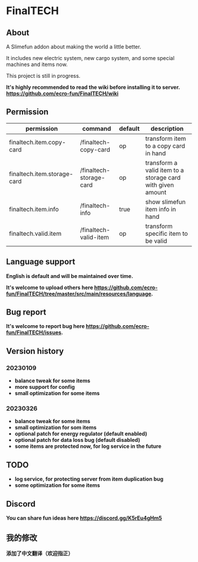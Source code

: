 
# FinalTECH


## About


A Slimefun addon about making the world a little better.

It includes new electric system, new cargo system, and some special machines and items now.

This project is still in progress.

<b>It's highly recommended to read the wiki before installing it to server. <https://github.com/ecro-fun/FinalTECH/wiki>

## Permission

| permission | command | default | description |
| ---------- | ------- | ------- | ----------- |
| finaltech.item.copy-card | /finaltech-copy-card | op | transform item to a copy card in hand |
| finaltech.item.storage-card | /finaltech-storage-card | op | transform a valid item to a storage card with given amount |
| finaltech.item.info | /finaltech-info | true | show slimefun item info in hand |
| finaltech.valid.item | /finaltech-valid-item | op | transform specific item to be valid |

## Language support

English is default and will be maintained over time.

It's welcome to upload others here <https://github.com/ecro-fun/FinalTECH/tree/master/src/main/resources/language>.

## Bug report

It's welcome to report bug here <https://github.com/ecro-fun/FinalTECH/issues>.

## Version history

### 20230109

+ balance tweak for some items
+ more support for config
+ small optimization for some items

### 20230326

+ balance tweak for some items
+ small optimization for som items
+ optional patch for energy regulator (default enabled)
+ optional patch for data loss bug (default disabled)
+ some items are protected now, for log service in the future

## TODO

+ log service, for protecting server from item duplication bug
+ some optimization for some items

## Discord

You can share fun ideas here https://discord.gg/K5rEu4gHm5

## 我的修改

添加了中文翻译（欢迎指正）

